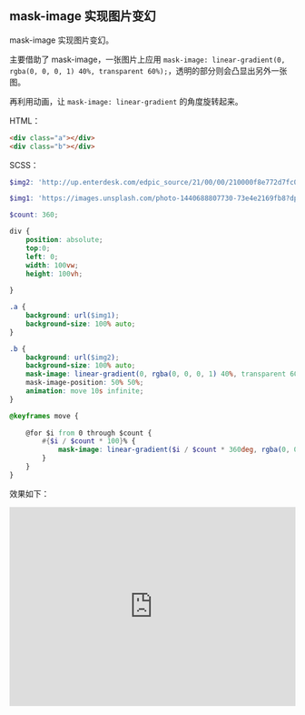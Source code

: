 ## mask-image 实现图片变幻

mask-image 实现图片变幻。

主要借助了 mask-image，一张图片上应用 `mask-image: linear-gradient(0, rgba(0, 0, 0, 1) 40%, transparent 60%);`，透明的部分则会凸显出另外一张图。

再利用动画，让 `mask-image: linear-gradient` 的角度旋转起来。

HTML：

```html
<div class="a"></div>
<div class="b"></div>
```

SCSS：
```scss
$img2: 'http://up.enterdesk.com/edpic_source/21/00/00/210000f8e772d7fc0758e67ae4b48807.jpg';

$img1: 'https://images.unsplash.com/photo-1440688807730-73e4e2169fb8?dpr=1&auto=format&fit=crop&w=1500&h=1001&q=80&cs=tinysrgb&crop=';

$count: 360;

div {
    position: absolute;
    top:0;
    left: 0;
    width: 100vw;
    height: 100vh;
    
}

.a {
    background: url($img1);
    background-size: 100% auto;
}

.b {
    background: url($img2);
    background-size: 100% auto;
    mask-image: linear-gradient(0, rgba(0, 0, 0, 1) 40%, transparent 60%);
    mask-image-position: 50% 50%;
    animation: move 10s infinite;
}

@keyframes move {
    
    @for $i from 0 through $count {
        #{$i / $count * 100}% {
            mask-image: linear-gradient($i / $count * 360deg, rgba(0, 0, 0, 1) 40%, transparent 60%);
        }        
    }
}
```

效果如下：

<iframe height="350" style="width: 100%;" scrolling="no" title="mask-image 实现图片变幻" src="https://codepen.io/Chokcoco/embed/VqdQwB?height=350&theme-id=default&default-tab=css,result" frameborder="no" allowtransparency="true" allowfullscreen="true">
  See the Pen <a href='https://codepen.io/Chokcoco/pen/VqdQwB'>mask-image 实现图片变幻</a> by Chokcoco
  (<a href='https://codepen.io/Chokcoco'>@Chokcoco</a>) on <a href='https://codepen.io'>CodePen</a>.
</iframe>